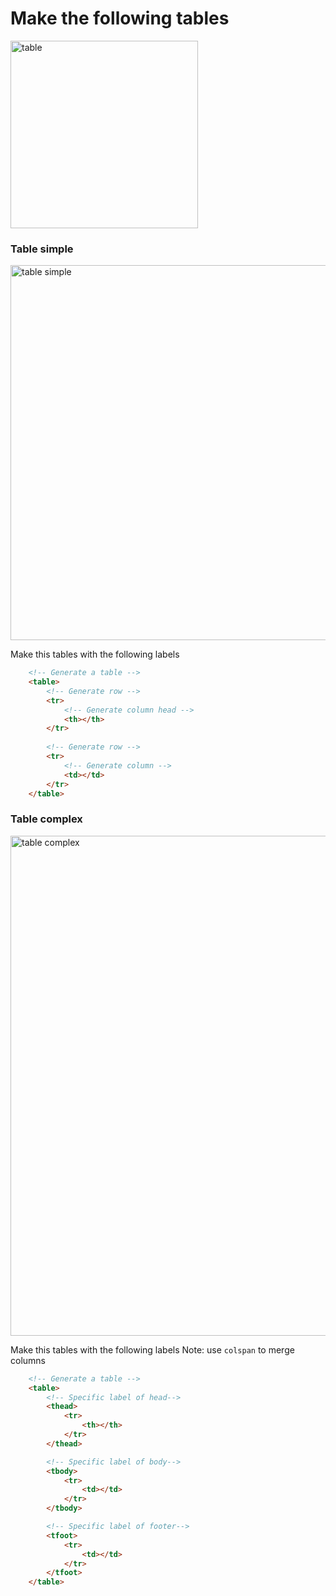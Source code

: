 # Make the following tables

<img src="https://user-images.githubusercontent.com/56488686/162629056-3a1d0e13-d091-4dfe-88a8-95541d0ba009.gif" alt="table" width="300">

### Table simple
<img src="https://user-images.githubusercontent.com/56488686/162629082-00713046-6dd7-4732-a42f-090f4672fc3e.png" alt="table simple" width="600">

Make this tables with the following labels
```HTML
    <!-- Generate a table -->
    <table>
        <!-- Generate row -->
        <tr>
            <!-- Generate column head -->
            <th></th>
        </tr>
        
        <!-- Generate row -->
        <tr>
            <!-- Generate column -->
            <td></td>
        </tr>
    </table>
```


### Table complex
<img src="https://user-images.githubusercontent.com/56488686/162629111-9624f523-3e97-4231-ac1a-453bc94c7e6d.png" alt="table complex" width="800">

Make this tables with the following labels
Note: use `colspan` to merge columns
```HTML
    <!-- Generate a table -->
    <table>
        <!-- Specific label of head-->
        <thead>
            <tr>
                <th></th>
            </tr>
        </thead>

        <!-- Specific label of body-->
        <tbody>
            <tr>
                <td></td>
            </tr>
        </tbody>

        <!-- Specific label of footer-->
        <tfoot>
            <tr>
                <td></td>
            </tr>
        </tfoot>
    </table>
```

